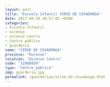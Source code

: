 ```yaml
---
layout: post
title: "Escuela Infantil VIRXE DE COVADONGA"
date: 2017-09-20 20:57:05 +0200
categories:
- Escuela Infantil
- ourense
- ourense-centro
- Centro público
- guarderia
name: "VIRXE DE COVADONGA"
province: "Ourense"
location: "Ourense Centro"
code: "32008859"
type: "Centro público"
img: guarderia.jpg
permalink: /guarderias/virxe-de-covadonga.html
---
```

